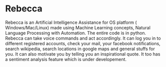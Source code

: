 # Rebecca
Rebecca is an Artificial Intelligence Assistance for OS platform ( Windows/Mac/Linux) made using Machine Learning concepts, Natural Language Processing with Automation. The entire code is in python. Rebecca can take voice commands and act accordingly. It can log you in to different registered accounts, check your mail, your facebook notifications, search wikipedia, search locations in google maps and general stuffs for you. It can also motivate you by telling you an inspirational quote. It too has a sentiment analysis feature which is under developement. 

